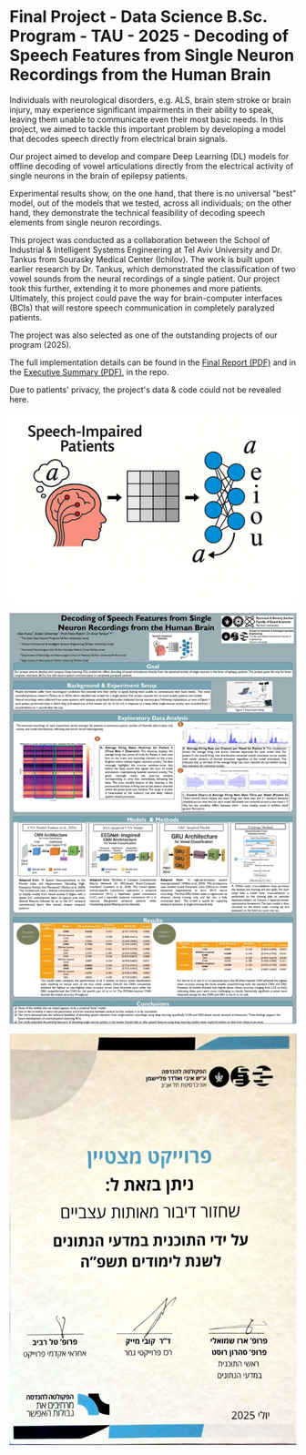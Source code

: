 # Final Project - Data Science B.Sc. Program - TAU - 2025 - Decoding of Speech Features from Single Neuron Recordings from the Human Brain
Individuals with neurological disorders, e.g. ALS, brain stem stroke or brain injury, may experience
significant impairments in their ability to speak, leaving them unable to communicate even their
most basic needs. In this project, we aimed to tackle this important problem by developing a model
that decodes speech directly from electrical brain signals.

Our project aimed to develop and compare Deep Learning (DL) models for offline decoding of
vowel articulations directly from the electrical activity of single neurons in the brain of epilepsy
patients.

Experimental results show, on the one hand, that there is no universal “best” model, out of the
models that we tested, across all individuals; on the other hand, they demonstrate the technical
feasibility of decoding speech elements from single neuron recordings.

This project was conducted as a collaboration between the School of Industrial & Intelligent
Systems Engineering at Tel Aviv University and Dr. Tankus from Sourasky Medical Center
(Ichilov). The work is built upon earlier research by Dr. Tankus, which demonstrated the
classification of two vowel sounds from the neural recordings of a single patient. Our project took
this further, extending it to more phonemes and more patients. Ultimately, this project could pave
the way for brain-computer interfaces (BCIs) that will restore speech communication in completely
paralyzed patients.

The project was also selected as one of the outstanding projects of our program (2025).

The full implementation details can be found in the [Final Report (PDF)](https://github.com/IdanKanat/FinalProject--DL-Speech-Decoding/blob/92c73394e4d703d0200a5b41a86ebf47b0a8c02c/Final%20Project%20Report%20%20-%20Speech%20Decoding%20(Using%20DL)%20from%20Single%20Neuron%20Recordings%20-%20Eadan%20Schechter%20%26%20Idan%20Kanat%20-%2014.7.2025.pdf) and in the [Executive Summary (PDF)](https://github.com/IdanKanat/FinalProject--DL-Speech-Decoding/blob/bc8d634ef9b51c5e9de8fe3989901c70704087ab/Final%20Project%20-%20Executive%20Summary%20%20-%20Speech%20Decoding%20(Using%20DL)%20from%20Single%20Neuron%20Recordings%20-%20Eadan%20Schechter%20%26%20Idan%20Kanat%20-%2014.7.2025.pdf), in the repo. 

Due to patients' privacy, the project's data & code could not be revealed here.

![_](https://github.com/IdanKanat/FinalProject--DL-Speech-Decoding/blob/38c7d2c83ac8ec7dd08cdbb2a92315f66634b4e3/Final%20Project%20-%20Speech%20Recognition%20(using%20DL)%20from%20Single%20Neuron%20Recordings%20-%20Theme%20Pic%20FINAL.jpeg)

![_](https://github.com/IdanKanat/FinalProject--DL-Speech-Decoding/blob/5f74ecbc1c060adda31f2cae82721e0fd22702f1/Final%20Project%20-%20Final%20Poster%20(IMAGE)%20-%2012.6.2025.jpeg)

![_](https://github.com/IdanKanat/FinalProject--DL-Speech-Decoding/blob/216729a692fcef4068dc2478994b9f62c11c1e47/FInalProject_DS_Award_2025.jpeg)


